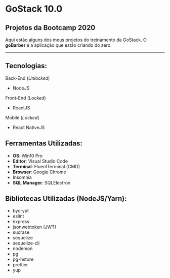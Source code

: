 # GoStack 10.0

## Projetos da Bootcamp 2020

Aqui estão alguns dos meus projetos do treinamento da GoStack. O **goBarber** é a aplicação que estão criando do zero.

----------
## Tecnologias:

Back-End (*Unlocked*)
  - NodeJS

Front-End (*Locked*)
- ReactJS

Mobile (*Locked*)
- React NativeJS


## Ferramentas Utilizadas:

- **OS**: Win10 Pro
- **Editor**: Visual Studio Code
- **Terminal**: FluentTerminal (CMD)
- **Browser**: Google Chrome
- Insomnia
- **SQL Manager**: SQLElectron

## Bibliotecas Utilizadas (NodeJS/Yarn):

- bycrypt
- eslint
- express
- jsonwebtoken (JWT)
- sucrase
- sequelize
- sequelize-cli
- nodemon
- pg
- pg-hstore
- prettier
- yup

